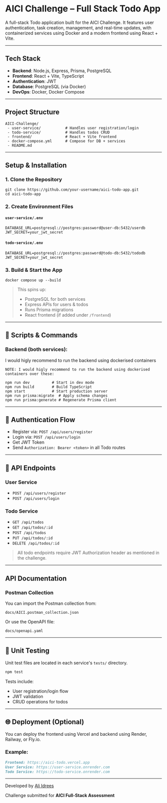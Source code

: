 # AICI Challenge – Full Stack Todo App

A full-stack Todo application built for the AICI Challenge. It features user authentication, task creation, management, and real-time updates, with containerized services using Docker and a modern frontend using React + Vite.

---

##  Tech Stack

* **Backend**: Node.js, Express, Prisma, PostgreSQL
* **Frontend**: React + Vite, TypeScript
* **Authentication**: JWT
* **Database**: PostgreSQL (via Docker)
* **DevOps**: Docker, Docker Compose

---

## Project Structure

```
AICI-Challenge/
 - user-service/           # Handles user registration/login
 - todo-service/           # Handles todos CRUD
 - frontend/               # React + Vite frontend
 - docker-compose.yml      # Compose for DB + services
 - README.md
```

---

## Setup & Installation

### 1. Clone the Repository

```
git clone https://github.com/your-username/aici-todo-app.git
cd aici-todo-app
```

### 2. Create Environment Files

#### `user-service/.env`

```
DATABASE_URL=postgresql://postgres:password@user-db:5432/userdb
JWT_SECRET=your_jwt_secret
```

#### `todo-service/.env`

```
DATABASE_URL=postgresql://postgres:password@todo-db:5432/tododb
JWT_SECRET=your_jwt_secret
```

### 3. Build & Start the App

```
docker compose up --build
```

> This spins up:
>
> * PostgreSQL for both services
> * Express APIs for users & todos
> * Runs Prisma migrations
> * React frontend (if added under `/frontend`)

---

## 🔧 Scripts & Commands

### Backend (both services):
I would higly recommend to run the backend using dockerised containers

```
NOTE: I would higly recommend to run the backend using dockerised containers over these:

npm run dev          # Start in dev mode
npm run build        # Build TypeScript
npm start            # Start production server
npm run prisma:migrate  # Apply schema changes
npm run prisma:generate # Regenerate Prisma client
```

---

## 🔐 Authentication Flow

* Register via: `POST /api/users/register`
* Login via: `POST /api/users/login`
* Get JWT Token
* Send `Authorization: Bearer <token>` in all Todo routes

---

## 📆 API Endpoints

### User Service

* `POST /api/users/register`
* `POST /api/users/login`

### Todo Service

* `GET /api/todos`
* `GET /api/todos/:id`
* `POST /api/todos`
* `PUT /api/todos/:id`
* `DELETE /api/todos/:id`

> All todo endpoints require JWT Authorization header as mentioned in the challenge.

---

## API Documentation

### Postman Collection

You can import the Postman collection from:

```
docs/AICI.postman_collection.json
```

Or use the OpenAPI file:

```
docs/openapi.yaml
```

---

## 📝 Unit Testing

Unit test files are located in each service's `tests/` directory.

```bash
npm test
```

Tests include:

* User registration/login flow
* JWT validation
* CRUD operations for todos

---

## 🌐 Deployment (Optional)

You can deploy the frontend using Vercel and backend using Render, Railway, or Fly.io.

### Example:

```md
Frontend: https://aici-todo.vercel.app
User Service: https://user-service.onrender.com
Todo Service: https://todo-service.onrender.com
```



---

Developed by [Ali Idrees](https://github.com/ali8600)

Challenge submitted for **AICI Full-Stack Assessment**
